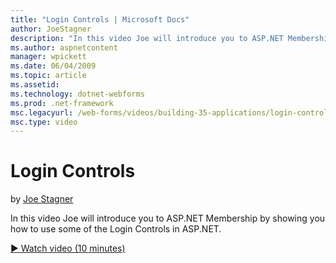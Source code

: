 ```yaml
---
title: "Login Controls | Microsoft Docs"
author: JoeStagner
description: "In this video Joe will introduce you to ASP.NET Membership by showing you how to use some of the Login Controls in ASP.NET."
ms.author: aspnetcontent
manager: wpickett
ms.date: 06/04/2009
ms.topic: article
ms.assetid: 
ms.technology: dotnet-webforms
ms.prod: .net-framework
msc.legacyurl: /web-forms/videos/building-35-applications/login-controls
msc.type: video
---
```

Login Controls
====================
by [Joe Stagner](https://github.com/JoeStagner)

In this video Joe will introduce you to ASP.NET Membership by showing you how to use some of the Login Controls in ASP.NET.

[&#9654; Watch video (10 minutes)](https://channel9.msdn.com/Blogs/ASP-NET-Site-Videos/login-controls)